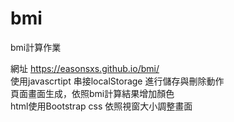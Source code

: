 # bmi
bmi計算作業  

網址  https://easonsxs.github.io/bmi/<br>
使用javascrtipt 串接localStorage 進行儲存與刪除動作<br>
頁面畫面生成，依照bmi計算結果增加顏色<br>
html使用Bootstrap css 依照視窗大小調整畫面<br>

